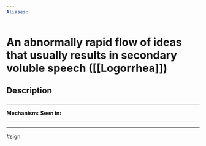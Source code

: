 ```yaml
---
Aliases:
---
```

# An abnormally rapid flow of ideas that usually results in secondary voluble speech ([[Logorrhea]])
## Description
###

---
**Mechanism:**
**Seen in:** 

---


---
#sign 